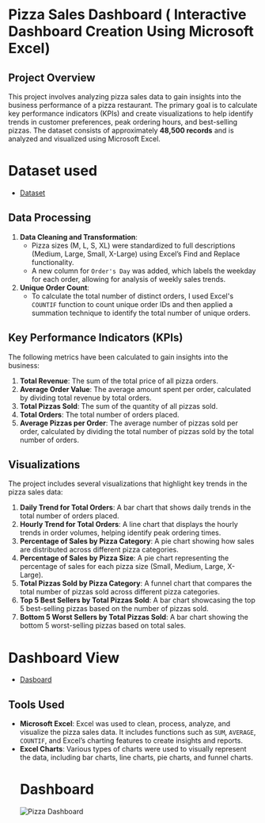 # Pizza Sales Dashboard ( Interactive Dashboard Creation Using Microsoft Excel)

## Project Overview

This project involves analyzing pizza sales data to gain insights into the business performance of a pizza restaurant. The primary goal is to calculate key performance indicators (KPIs) and create visualizations to help identify trends in customer preferences, peak ordering hours, and best-selling pizzas. The dataset consists of approximately **48,500 records** and is analyzed and visualized using Microsoft Excel.
# Dataset used
- <a href = "https://github.com/Sahil302002/Pizza_Sales_Analysis/blob/main/pizza_sales%20excel%20file.xlsx" > Dataset</a>


## Data Processing

1. **Data Cleaning and Transformation**:
    - Pizza sizes (M, L, S, XL) were standardized to full descriptions (Medium, Large, Small, X-Large) using Excel’s Find and Replace functionality.
    - A new column for `Order's Day` was added, which labels the weekday for each order, allowing for analysis of weekly sales trends.
2. **Unique Order Count**:
    - To calculate the total number of distinct orders, I used Excel's `COUNTIF` function to count unique order IDs and then applied a summation technique to identify the total number of unique orders.


## Key Performance Indicators (KPIs)

The following metrics have been calculated to gain insights into the business:

1. **Total Revenue**: The sum of the total price of all pizza orders.
2. **Average Order Value**: The average amount spent per order, calculated by dividing total revenue by total orders.
3. **Total Pizzas Sold**: The sum of the quantity of all pizzas sold.
4. **Total Orders**: The total number of orders placed.
5. **Average Pizzas per Order**: The average number of pizzas sold per order, calculated by dividing the total number of pizzas sold by the total number of orders.


## Visualizations

The project includes several visualizations that highlight key trends in the pizza sales data:

1. **Daily Trend for Total Orders**: A bar chart that shows daily trends in the total number of orders placed.
2. **Hourly Trend for Total Orders**: A line chart that displays the hourly trends in order volumes, helping identify peak ordering times.
3. **Percentage of Sales by Pizza Category**: A pie chart showing how sales are distributed across different pizza categories.
4. **Percentage of Sales by Pizza Size**: A pie chart representing the percentage of sales for each pizza size (Small, Medium, Large, X-Large).
5. **Total Pizzas Sold by Pizza Category**: A funnel chart that compares the total number of pizzas sold across different pizza categories.
6. **Top 5 Best Sellers by Total Pizzas Sold**: A bar chart showcasing the top 5 best-selling pizzas based on the number of pizzas sold.
7. **Bottom 5 Worst Sellers by Total Pizzas Sold**: A bar chart showing the bottom 5 worst-selling pizzas based on total sales.

# Dashboard View 
 - <a href = "https://github.com/Sahil302002/Pizza_Sales_Analysis/blob/main/Pizza%20Dashboard.png">Dasboard</a>

## Tools Used

- **Microsoft Excel**: Excel was used to clean, process, analyze, and visualize the pizza sales data. It includes functions such as `SUM`, `AVERAGE`, `COUNTIF`, and Excel’s charting features to create insights and reports.
- **Excel Charts**: Various types of charts were used to visually represent the data, including bar charts, line charts, pie charts, and funnel charts.
  # Dashboard
  ![Pizza Dashboard](https://github.com/user-attachments/assets/7ea91da9-5a47-4905-9d65-e1c98883b5d8)

